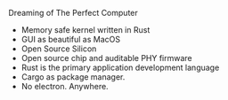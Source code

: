 Dreaming of The Perfect Computer
 - Memory safe kernel written in Rust
 - GUI as beautiful as MacOS
 - Open Source Silicon
 - Open source chip and auditable PHY firmware
 - Rust is the primary application development language
 - Cargo as package manager.
 - No electron. Anywhere.

